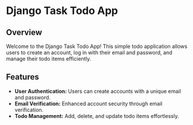# Django Task Todo App

## Overview

Welcome to the Django Task Todo App! This simple todo application allows users to create an account, log in with their email and password, and manage their todo items efficiently.

## Features

- **User Authentication:** Users can create accounts with a unique email and password.
- **Email Verification:** Enhanced account security through email verification.
- **Todo Management:** Add, delete, and update todo items effortlessly.


